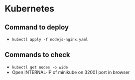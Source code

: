 # Kubernetes
## Command to deploy
- <code>kubectl apply -f nodejs-nginx.yaml</code>
## Commands to check
- <code>kubectl get nodes -o wide</code> <br>
- Open INTERNAL-IP of minikube on 32001 port in browser <br>
